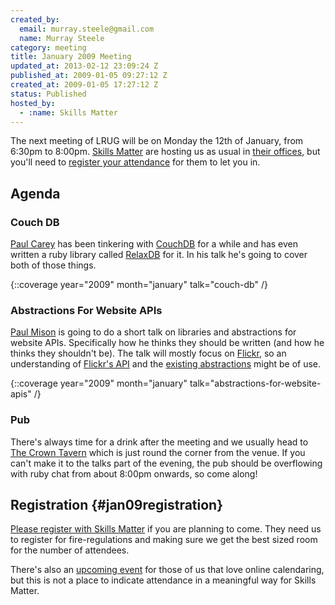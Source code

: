 ```yaml
--- 
created_by: 
  email: murray.steele@gmail.com
  name: Murray Steele
category: meeting
title: January 2009 Meeting
updated_at: 2013-02-12 23:09:24 Z
published_at: 2009-01-05 09:27:12 Z
created_at: 2009-01-05 17:27:12 Z
status: Published
hosted_by:
  - :name: Skills Matter
---
```


The next meeting of LRUG will be on Monday the 12th of January, from 6:30pm to 8:00pm. [Skills Matter](http://www.skillsmatter.com/) are hosting us as usual in [their offices](http://maps.google.co.uk/maps?f=q&hl=en&q=EC1R+0BE&layer=&ie=UTF8&z=16&om=1&iwloc=addr), but you'll need to [register your attendance](#jan09registration) for them to let you in.

## Agenda

### Couch DB

[Paul Carey](http://pa.ulcarey.com/) has been tinkering with [CouchDB](http://couchdb.apache.org/) for a while and has even written a ruby library called [RelaxDB](http://github.com/paulcarey/relaxdb/) for it.  In his talk he's going to cover both of those things.

{::coverage year="2009" month="january" talk="couch-db" /}

### Abstractions For Website APIs

[Paul Mison](http://husk.org/) is going to do a short talk on libraries and abstractions for website APIs.  Specifically how he thinks they should be written (and how he thinks they shouldn't be).  The talk will mostly focus on [Flickr](http://flickr.com/), so an understanding of [Flickr's API](http://www.flickr.com/services/api/) and the [existing abstractions](http://www.google.co.uk/search?hl=en&q=flickr+api+ruby) might be of use.

{::coverage year="2009" month="january" talk="abstractions-for-website-apis" /}


### Pub

There's always time for a drink after the meeting and we usually head to [The Crown Tavern](http://fancyapint.com/pubs/pub199.html) which is just round the corner from the venue.  If you can't make it to the talks part of the evening, the pub should be overflowing with ruby chat from about 8:00pm onwards, so come along!

## Registration {#jan09registration}

[Please register with Skills Matter](http://skillsmatter.com/event/ajax-ria/lrug-january) if you are planning to come.  They need us to register for fire-regulations and making sure we get the best sized room for the number of attendees.  

There's also an [upcoming event](http://upcoming.yahoo.com/event/1475279/) for those of us that love online calendaring, but this is not a place to indicate attendance in a meaningful way for Skills Matter.
